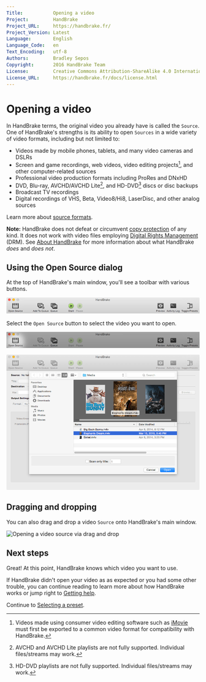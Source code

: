 ```yaml
---
Title:           Opening a video
Project:         HandBrake
Project_URL:     https://handbrake.fr/
Project_Version: Latest
Language:        English
Language_Code:   en
Text_Encoding:   utf-8
Authors:         Bradley Sepos
Copyright:       2016 HandBrake Team
License:         Creative Commons Attribution-ShareAlike 4.0 International (CC BY-SA 4.0)
License_URL:     https://handbrake.fr/docs/license.html
---
```


Opening a video
===============

In HandBrake terms, the original video you already have is called the `Source`. One of HandBrake's strengths is its ability to open `Sources` in a wide variety of video formats, including but not limited to:

- Videos made by mobile phones, tablets, and many video cameras and DSLRs
- Screen and game recordings, web videos, video editing projects[^consumer-editor-export], and other computer-related sources
- Professional video production formats including ProRes and DNxHD
- DVD, Blu-ray, AVCHD/AVCHD Lite[^avchd-partial-support], and HD-DVD[^hddvd-partial-support] discs or disc backups
- Broadcast TV recordings
- Digital recordings of VHS, Beta, Video8/Hi8, LaserDisc, and other analog sources

Learn more about [source formats](../technical/source-formats.html).

**Note:** HandBrake does not defeat or circumvent [copy protection](https://en.wikipedia.org/wiki/Copy_protection) of any kind. It does not work with video files employing [Digital Rights Management](https://en.wikipedia.org/wiki/Digital_rights_management) (DRM). See [About HandBrake](../introduction/about.html) for more information about what HandBrake *does* and *does not*.

## Using the Open Source dialog

At the top of HandBrake's main window, you'll see a toolbar with various buttons.

![Main window toolbar](../images/toolbar.png)

Select the `Open Source` button to select the video you want to open.

![Open Source button](../images/open-source-button.png)

![Open Source dialog](../images/open-source-dialog.png)

## Dragging and dropping

You can also drag and drop a video `Source` onto HandBrake's main window.

![Opening a video source via drag and drop](../images/drag-and-drop-source.png)

## Next steps

Great! At this point, HandBrake knows which video you want to use.

If HandBrake didn't open your video as as expected or you had some other trouble, you can continue reading to learn more about how HandBrake works or jump right to [Getting help](../help/index.html).

Continue to [Selecting a preset](select-preset.html).

[^consumer-editor-export]: Videos made using consumer video editing software such as [iMovie](https://www.apple.com/mac/imovie/) must first be exported to a common video format for compatibility with HandBrake.

[^avchd-partial-support]: AVCHD and AVCHD Lite playlists are not fully supported. Individual files/streams may work.

[^hddvd-partial-support]: HD-DVD playlists are not fully supported. Individual files/streams may work.
